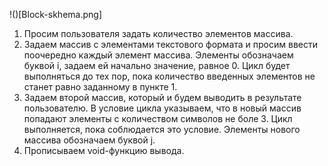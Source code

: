 !()[Block-skhema.png]

1. Просим пользователя задать количество элементов массива.
2. Задаем массив с элементами текстового формата и просим ввести поочередно каждый элемент массива. 
Элементы обозначаем буквой i, задаем ей начально значение, равное 0.
Цикл будет выполняться до тех пор, пока количество введенных элементов не станет равно заданному в пункте 1.
3. Задаем второй массив, который и будем выводить в результате пользователю. В условие цикла указываем, что в 
новый массив попадают элементы с количеством символов не боле 3. Цикл выполняется, пока соблюдается это условие.
Элементы нового массива обозначаем буквой j.
4. Прописываем void-функцию вывода.
